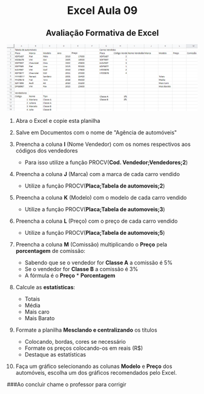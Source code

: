 <center>

# Excel Aula 09
## Avaliação Formativa de Excel
![](avaliacao_formativa.png)

</center>

1. Abra o Excel e copie esta planilha
2. Salve em Documentos com o nome de "Agência de automóveis"
3. Preencha a coluna **I** (Nome Vendedor) com os nomes respectivos aos códigos dos vendedores
   - Para isso utilize a função PROCV(**Cod. Vendedor;Vendedores;2**)
4. Preencha a coluna **J** (Marca) com a marca de cada carro vendido
   - Utilize a função PROCV(**Placa;Tabela de automoveis;2**)
5. Preencha a coluna **K** (Modelo) com o modelo de cada carro vendido
   - Utilize a função PROCV(**Placa;Tabela de automoveis;3**)
6. Preencha a coluna **L** (Preço) com o preço de cada carro vendido
   - Utilize a função PROCV(**Placa;Tabela de automoveis;5**)
7. Preencha a coluna **M** (Comissão) multiplicando o **Preço** pela **porcentagem** de comissão:
   - Sabendo que se o vendedor for **Classe A** a comissão é 5%
   - Se o vendedor for **Classe B** a comissão é 3%
   - A fórmula é o **Preço** * **Porcentagem**
8. Calcule as **estatísticas**:
   * Totais
   * Média
   * Mais caro
   * Mais Barato
9. Formate a planilha **Mesclando e centralizando** os títulos
   * Colocando, bordas, cores se necessário
   * Formate os preços colocando-os em reais (R$)
   * Destaque as estatísticas

10. Faça um gráfico selecionando as colunas **Modelo** e **Preço** dos automóveis, escolha um dos gráficos recomendados pelo Excel.

###Ao concluir chame o professor para corrigir

